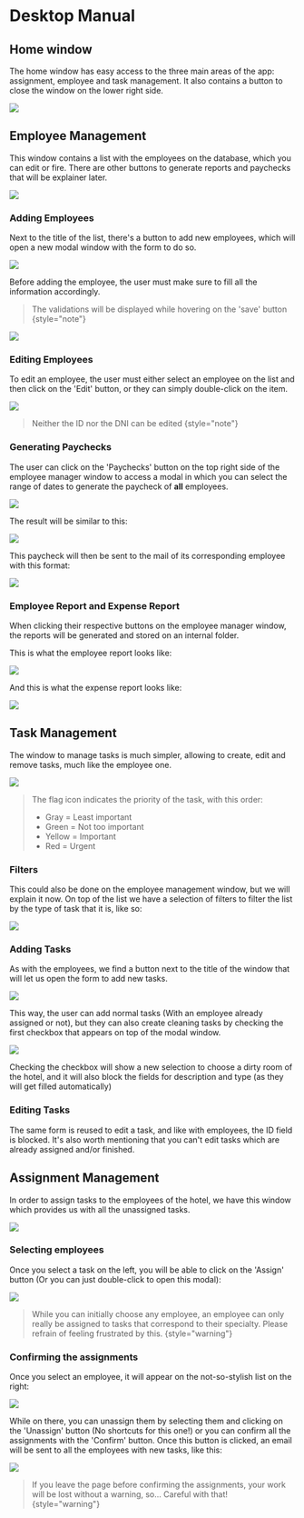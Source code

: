 # Desktop Manual

## Home window

The home window has easy access to the three main areas of the app:
assignment, employee and task management. It also contains a button to
close the window on the lower right side.

![](home-desktop.png)

## Employee Management

This window contains a list with the employees on the database, which
you can edit or fire. There are other buttons to generate reports and
paychecks that will be explainer later.

![](employee-management.png)

### Adding Employees

Next to the title of the list, there's a button to add new employees,
which will open a new modal window with the form to do so. 

![](employee-new.png)

Before adding the employee, the user must make sure to fill all the
information accordingly.

> The validations will be displayed while hovering on the 'save' button
{style="note"}

![](employee-new-validation.png)

### Editing Employees

To edit an employee, the user must either select an employee on the
list and then click on the 'Edit' button, or they can simply 
double-click on the item.

![](employee-edit.png)

> Neither the ID nor the DNI can be edited
{style="note"}

### Generating Paychecks

The user can click on the 'Paychecks' button on the top right side
of the employee manager window to access a modal in which you can
select the range of dates to generate the paycheck of **all** employees.

![](paycheck-generate.png)

The result will be similar to this:

![](paycheck-example.png)

This paycheck will then be sent to the mail of its corresponding
employee with this format:

![](paycheck-email.png)

### Employee Report and Expense Report

When clicking their respective buttons on the employee manager window,
the reports will be generated and stored on an internal folder.

This is what the employee report looks like:

![](employee-report.png)

And this is what the expense report looks like:

![](expense-report.png)

## Task Management

The window to manage tasks is much simpler, allowing to create, edit
and remove tasks, much like the employee one.

![](task-management.png)

> The flag icon indicates the priority of the task, with this order:
> * Gray = Least important
> * Green = Not too important
> * Yellow = Important
> * Red = Urgent 

### Filters

This could also be done on the employee management window, but we will
explain it now. On top of the list we have a selection of filters to
filter the list by the type of task that it is, like so:

![](task-filter.png)

### Adding Tasks

As with the employees, we find a button next to the title of the window
that will let us open the form to add new tasks.

![](task-new.png)

This way, the user can add normal tasks (With an employee already assigned
or not), but they can also create cleaning tasks by checking the first
checkbox that appears on top of the modal window.

![](task-new-clean.png)

Checking the checkbox will show a new selection to choose a dirty room
of the hotel, and it will also block the fields for description and type 
(as they will get filled automatically)

### Editing Tasks

The same form is reused to edit a task, and like with employees, the 
ID field is blocked. It's also worth mentioning that you can't edit
tasks which are already assigned and/or finished.

## Assignment Management

In order to assign tasks to the employees of the hotel, we have this
window which provides us with all the unassigned tasks.

![](assignment-management.png)

### Selecting employees

Once you select a task on the left, you will be able to click on the
'Assign' button (Or you can just double-click to open this modal):

![](assignment-assign.png)

> While you can initially choose any employee, an employee
> can only really be assigned to tasks that correspond to their
> specialty. Please refrain of feeling frustrated by this.
{style="warning"}

### Confirming the assignments

Once you select an employee, it will appear on the not-so-stylish 
list on the right:

![](assignment-assing2.png)

While on there, you can unassign them by selecting them and clicking
on the 'Unassign' button (No shortcuts for this one!) or you can
confirm all the assignments with the 'Confirm' button. Once this
button is clicked, an email will be sent to all the employees with
new tasks, like this:

![](assignment-email.png)

> If you leave the page before confirming the assignments, your
> work will be lost without a warning, so... Careful with that!
{style="warning"}

